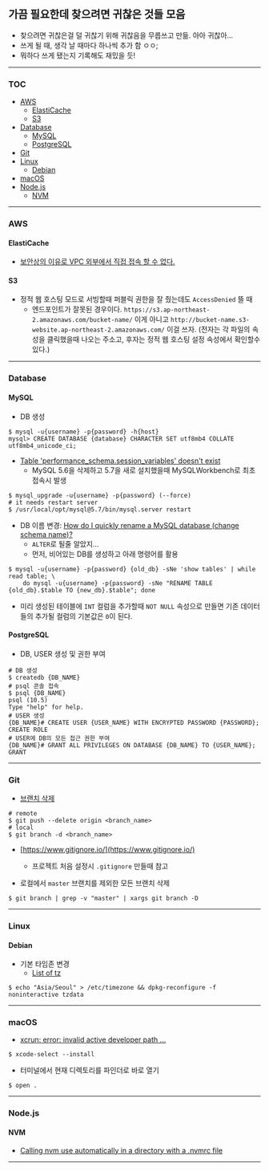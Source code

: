 ## 가끔 필요한데 찾으려면 귀찮은 것들 모음

- 찾으려면 귀찮은걸 덜 귀찮기 위해 귀찮음을 무릅쓰고 만듦. 아아 귀찮아...
- 쓰게 될 때, 생각 날 때마다 하나씩 추가 함 ㅇㅇ;
- 뭐하다 쓰게 됐는지 기록해도 재밌을 듯!

---

### TOC
- [AWS](#aws)
  - [ElastiCache](#elasticache)
  - [S3](#s3)
- [Database](#database)
  - [MySQL](#mysql)
  - [PostgreSQL](#postgresql)
- [Git](#git)
- [Linux](#linux)
  - [Debian](#debian)
- [macOS](#macos)
- [Node.js](#nodejs)
  - [NVM]($nvm)

---

### AWS

#### ElastiCache
- [보안상의 이유로 VPC 외부에서 직접 접속 할 수 없다.](https://aws.amazon.com/ko/elasticache/faqs/)

#### S3
- 정적 웹 호스팅 모드로 서빙할때 퍼블릭 권한을 잘 줬는데도 `AccessDenied` 뜰 때
  - 엔드포인트가 잘못된 경우이다. `https://s3.ap-northeast-2.amazonaws.com/bucket-name/` 이게 아니고 `http://bucket-name.s3-website.ap-northeast-2.amazonaws.com/` 이걸 쓰자. (전자는 각 파일의 속성을 클릭했을때 나오는 주소고, 후자는 정적 웹 호스팅 설정 속성에서 확인할수 있다.)

---

### Database

#### MySQL
- DB 생성
```shell
$ mysql -u{username} -p{password} -h{host}
mysql> CREATE DATABASE {database} CHARACTER SET utf8mb4 COLLATE utf8mb4_unicode_ci;
```

- [Table 'performance_schema.session_variables' doesn't exist](https://stackoverflow.com/a/33481982/3242865)
  - MySQL 5.6을 삭제하고 5.7을 새로 설치했을때 MySQLWorkbench로 최초 접속시 발생
```shell
$ mysql_upgrade -u{username} -p{password} (--force)
# it needs restart server
$ /usr/local/opt/mysql@5.7/bin/mysql.server restart
```

- DB 이름 변경: [How do I quickly rename a MySQL database (change schema name)?](https://stackoverflow.com/a/2298602/3242865)
  - `ALTER`로 될줄 알았지...
  - 먼저, 비어있는 DB를 생성하고 아래 명령어를 활용
```shell
$ mysql -u{username} -p{password} {old_db} -sNe 'show tables' | while read table; \ 
    do mysql -u{username} -p{password} -sNe "RENAME TABLE {old_db}.$table TO {new_db}.$table"; done
```

- 미리 생성된 테이블에 `INT` 컬럼을 추가할때 `NOT NULL` 속성으로 만들면 기존 데이터들의 추가될 컬럼의 기본값은 `0`이 된다.


#### PostgreSQL
- DB, USER 생성 및 권한 부여
```shell
# DB 생성
$ createdb {DB_NAME}
# psql 콘솔 접속
$ psql {DB_NAME}
psql (10.5)
Type "help" for help.
# USER 생성
{DB_NAME}# CREATE USER {USER_NAME} WITH ENCRYPTED PASSWORD {PASSWORD};
CREATE ROLE
# USER에 DB의 모든 접근 권한 부여
{DB_NAME}# GRANT ALL PRIVILEGES ON DATABASE {DB_NAME} TO {USER_NAME};
GRANT
```

---

### Git
- [브랜치 삭제](https://stackoverflow.com/questions/2003505/how-do-i-delete-a-git-branch-both-locally-and-remotely)
```shell
# remote
$ git push --delete origin <branch_name>
# local
$ git branch -d <branch_name>
```

- [https://www.gitignore.io/](https://www.gitignore.io/)
  - 프로젝트 처음 설정시 `.gitignore` 만들때 참고

- 로컬에서 `master` 브랜치를 제외한 모든 브랜치 삭제
```shell
$ git branch | grep -v "master" | xargs git branch -D
```

---

### Linux
#### Debian
- 기본 타임존 변경
  - [List of tz](https://en.wikipedia.org/wiki/List_of_tz_database_time_zones)
```shell
$ echo "Asia/Seoul" > /etc/timezone && dpkg-reconfigure -f noninteractive tzdata
```

---

### macOS
- [xcrun: error: invalid active developer path ...](https://apple.stackexchange.com/a/254381)
```shell
$ xcode-select --install
```
- 터미널에서 현재 디렉토리를 파인더로 바로 열기
```shell
$ open .
```

---

### Node.js
#### NVM
- [Calling nvm use automatically in a directory with a .nvmrc file](https://github.com/creationix/nvm#calling-nvm-use-automatically-in-a-directory-with-a-nvmrc-file)

---

